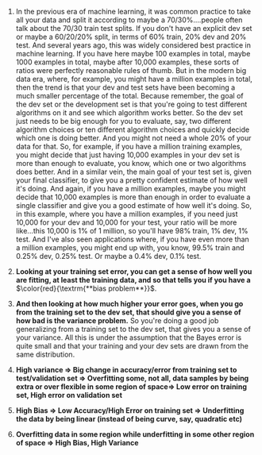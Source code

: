1.  In the previous era of machine learning, it was common practice to take all your data and split it according to maybe a 70/30%....people often talk about the 70/30 train test splits. If you don't have an explicit dev set or maybe a 60/20/20% split, in terms of 60% train, 20% dev and 20% test. And several years ago, this was widely considered best practice in machine learning. If you have here maybe 100 examples in total, maybe 1000 examples in total, maybe after 10,000 examples, these sorts of ratios were perfectly reasonable rules of thumb. But in the modern big data era, where, for example, you might have a million examples in total, then the trend is that your dev and test sets have been becoming a much smaller percentage of the total. Because remember, the goal of the dev set or the development set is that you're going to test different algorithms on it and see which algorithm works better. So the dev set just needs to be big enough for you to evaluate, say, two different algorithm choices or ten different algorithm choices and quickly decide which one is doing better. And you might not need a whole 20% of your data for that. So, for example, if you have a million training examples, you might decide that just having 10,000 examples in your dev set is more than enough to evaluate, you know, which one or two algorithms does better. And in a similar vein, the main goal of your test set is, given your final classifier, to give you a pretty confident estimate of how well it's doing. And again, if you have a million examples, maybe you might decide that 10,000 examples is more than enough in order to evaluate a single classifier and give you a good estimate of how well it's doing. So, in this example, where you have a million examples, if you need just 10,000 for your dev and 10,000 for your test, your ratio will be more like...this 10,000 is 1% of 1 million, so you'll have 98% train, 1% dev, 1% test. And I've also seen applications where, if you have even more than a million examples, you might end up with, you know, 99.5% train and 0.25% dev, 0.25% test. Or maybe a 0.4% dev, 0.1% test.

2. **Looking at your training set error, you can get a sense of how well you are fitting, at least the training data, and so that tells you if you have a** $\color{red}{\textrm{**bias problem**}}$.
3. **And then looking at how much higher your error goes, when you go from the training set to the dev set, that should give you a sense of how bad is the variance problem.** So you're doing a good job generalizing from a training set to the dev set, that gives you a sense of your variance. All this is under the assumption that the Bayes error is quite small and that your training and your dev sets are drawn from the same distribution.
4. **High variance => Big change in accuracy/error from training set to test/validation set => Overfitting some, not all, data samples by being extra or over flexible in some region of space=> Low error on training set, High error on validation set**
5. **High Bias => Low Accuracy/High Error on training set => Underfitting the data by being linear (instead of being curve, say, quadratic etc)**
6. **Overfitting data in some region while underfitting in some other region of space => High Bias, High Variance**

